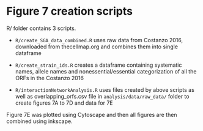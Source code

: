 # Figure 7 creation scripts
R/ folder contains 3 scripts. 

- `R/create_SGA_data_combined.R` uses raw data from Costanzo 2016, downloaded from thecellmap.org and combines them into single dataframe

- `R/create_strain_ids.R` creates a dataframe containing systematic names, allele names and nonessential/essential categorization of all the ORFs in the Costanzo 2016

- `R/interactionNetworkAnalysis.R` uses files created by above scripts as well as overlapping_orfs.csv file in `analysis/data/raw_data/` folder to create figures 7A to 7D and data for 7E

Figure 7E was plotted using Cytoscape and then all figures are then combined using inkscape.
